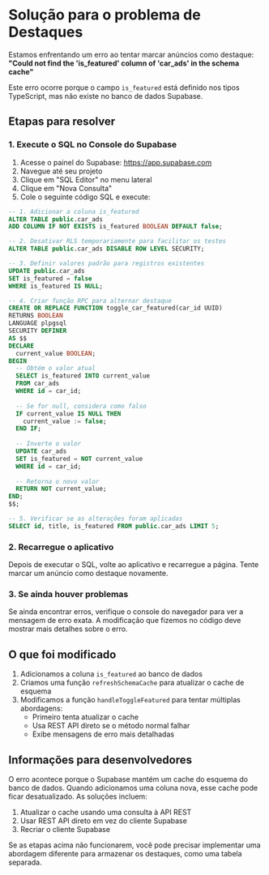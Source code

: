 # Solução para o problema de Destaques

Estamos enfrentando um erro ao tentar marcar anúncios como destaque: **"Could not find the 'is_featured' column of 'car_ads' in the schema cache"**

Este erro ocorre porque o campo `is_featured` está definido nos tipos TypeScript, mas não existe no banco de dados Supabase.

## Etapas para resolver

### 1. Execute o SQL no Console do Supabase

1. Acesse o painel do Supabase: https://app.supabase.com
2. Navegue até seu projeto
3. Clique em "SQL Editor" no menu lateral
4. Clique em "Nova Consulta"
5. Cole o seguinte código SQL e execute:

```sql
-- 1. Adicionar a coluna is_featured
ALTER TABLE public.car_ads 
ADD COLUMN IF NOT EXISTS is_featured BOOLEAN DEFAULT false;

-- 2. Desativar RLS temporariamente para facilitar os testes
ALTER TABLE public.car_ads DISABLE ROW LEVEL SECURITY;

-- 3. Definir valores padrão para registros existentes
UPDATE public.car_ads 
SET is_featured = false 
WHERE is_featured IS NULL;

-- 4. Criar função RPC para alternar destaque 
CREATE OR REPLACE FUNCTION toggle_car_featured(car_id UUID)
RETURNS BOOLEAN
LANGUAGE plpgsql
SECURITY DEFINER
AS $$
DECLARE
  current_value BOOLEAN;
BEGIN
  -- Obtém o valor atual
  SELECT is_featured INTO current_value 
  FROM car_ads 
  WHERE id = car_id;
  
  -- Se for null, considera como falso
  IF current_value IS NULL THEN
    current_value := false;
  END IF;
  
  -- Inverte o valor
  UPDATE car_ads 
  SET is_featured = NOT current_value 
  WHERE id = car_id;
  
  -- Retorna o novo valor
  RETURN NOT current_value;
END;
$$;

-- 5. Verificar se as alterações foram aplicadas
SELECT id, title, is_featured FROM public.car_ads LIMIT 5;
```

### 2. Recarregue o aplicativo

Depois de executar o SQL, volte ao aplicativo e recarregue a página. Tente marcar um anúncio como destaque novamente.

### 3. Se ainda houver problemas

Se ainda encontrar erros, verifique o console do navegador para ver a mensagem de erro exata. A modificação que fizemos no código deve mostrar mais detalhes sobre o erro.

## O que foi modificado

1. Adicionamos a coluna `is_featured` ao banco de dados
2. Criamos uma função `refreshSchemaCache` para atualizar o cache de esquema
3. Modificamos a função `handleToggleFeatured` para tentar múltiplas abordagens:
   - Primeiro tenta atualizar o cache
   - Usa REST API direto se o método normal falhar
   - Exibe mensagens de erro mais detalhadas

## Informações para desenvolvedores

O erro acontece porque o Supabase mantém um cache do esquema do banco de dados. Quando adicionamos uma coluna nova, esse cache pode ficar desatualizado. As soluções incluem:

1. Atualizar o cache usando uma consulta à API REST
2. Usar REST API direto em vez do cliente Supabase
3. Recriar o cliente Supabase

Se as etapas acima não funcionarem, você pode precisar implementar uma abordagem diferente para armazenar os destaques, como uma tabela separada. 